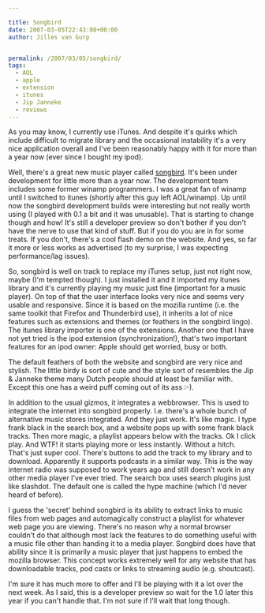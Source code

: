```yaml
---

title: Songbird
date: 2007-03-05T22:43:08+00:00
author: Jilles van Gurp


permalink: /2007/03/05/songbird/
tags:
  - AOL
  - apple
  - extension
  - itunes
  - Jip Janneke
  - reviews
---
```

As you may know, I currently use iTunes. And despite it's quirks which include difficult to migrate library and the occasional instability it's a very nice application overall and I've been reasonably happy with it for more than a year now (ever since I bought my ipod).

Well, there's a great new music player called [songbird](http://www.songbirdnest.com/). It's been under development for little more than a year now. The development team includes some former winamp programmers. I was a great fan of winamp until I switched to itunes (shortly after this guy left AOL/winamp). Up until now the songbird development builds were interesting but not really worth using (I played with 0.1 a bit and it was unusable). That is starting to change though and how! It's still a developer preview so don't bother if you don't have the nerve to use that kind of stuff. But if you do you are in for some treats. If you don't, there's a cool flash demo on the website. And yes, so far it more or less works as advertised (to my surprise, I was expecting performance/lag issues).

So, songbird is well on track to replace my iTunes setup, just not right now, maybe (I'm tempted though). I just installed it and it imported my itunes library and it's currently playing my music just fine (important for a music player). On top of that the user interface looks very nice and seems very usable and responsive. Since it is based on the mozilla runtime (i.e. the same toolkit that Firefox and Thunderbird use), it inherits a lot of nice features such as extensions and themes (or feathers in the songbird lingo). The itunes library importer is one of the extensions. Another one that I have not yet tried is the ipod extension (synchronization!), that's two important features for an ipod owner: Apple should get worried, busy or both.

The default feathers of both the website and songbird are very nice and stylish. The little birdy is sort of cute and the style sort of resembles the Jip & Janneke theme many Dutch people should at least be familiar with. Except this one has a weird puff coming out of its ass :-).

In addition to the usual gizmos, it integrates a webbrowser. This is used to integrate the internet into songbird properly. I.e. there's a whole bunch of alternative music stores integrated. And they just work. It's like magic. I type frank black in the search box, and a website pops up with some frank black tracks. Then more magic, a playlist appears below with the tracks. Ok I click play. And WTF! it starts playing more or less instantly. Without a hitch. That's just super cool. There's buttons to add the track to my library and to download. Apparently it supports podcasts in a similar way. This is the way internet radio was supposed to work years ago and still doesn't work in any other media player I've ever tried. The search box uses search plugins just like slashdot. The default one is called the hype machine (which I'd never heard of before).

I guess the 'secret' behind songbird is its ability to extract links to music files from web pages and automagically construct a playlist for whatever web page you are viewing. There's no reason why a normal browser couldn't do that although most lack the features to do something useful with a music file other than handing it to a media player. Songbird does have that ability since it is primarily a music player that just happens to embed the mozilla browser. This concept works extremely well for any website that has downloadable tracks, pod casts or links to streaming audio (e.g. shoutcast). 

I'm sure it has much more to offer and I'll be playing with it a lot over the next week. As I said, this is a developer preview so wait for the 1.0 later this year if you can't handle that. I'm not sure if I'll wait that long though.